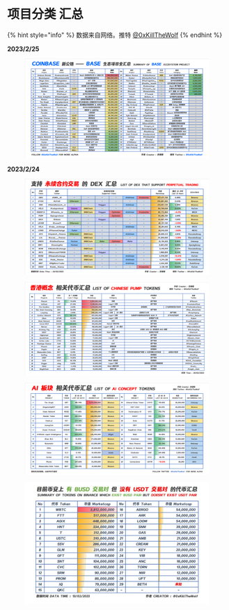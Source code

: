 # 项目分类 汇总

{% hint style="info" %}
数据来自网络。推特 [@0xKillTheWolf](https://twitter.com/0xKillTheWolf)
{% endhint %}

**2023/2/25**

<figure><img src="../.gitbook/assets/image (4) (1).png" alt=""><figcaption></figcaption></figure>

**2023/2/24**

<figure><img src="../.gitbook/assets/image (2).png" alt=""><figcaption></figcaption></figure>

<figure><img src="../.gitbook/assets/image (3).png" alt=""><figcaption></figcaption></figure>

<figure><img src="../.gitbook/assets/image (4).png" alt=""><figcaption></figcaption></figure>

<figure><img src="../.gitbook/assets/image (1) (1).png" alt=""><figcaption></figcaption></figure>
